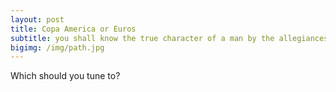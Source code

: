 ```yaml
---
layout: post
title: Copa America or Euros
subtitle: you shall know the true character of a man by the allegiances he follows
bigimg: /img/path.jpg
---
```


Which should you tune to?